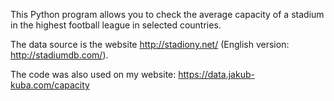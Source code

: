 This Python program allows you to check the average capacity of a stadium in the highest football league in selected countries.

The data source is the website http://stadiony.net/ (English version: http://stadiumdb.com/).

The code was also used on my website: https://data.jakub-kuba.com/capacity
